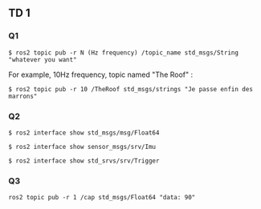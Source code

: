 ## TD 1
### Q1 
```console
$ ros2 topic pub -r N (Hz frequency) /topic_name std_msgs/String "whatever you want"
```
For example, 10Hz frequency, topic named "The Roof" :
```console
$ ros2 topic pub -r 10 /TheRoof std_msgs/strings "Je passe enfin des marrons"
```
### Q2
```console
$ ros2 interface show std_msgs/msg/Float64
```
```console
$ ros2 interface show sensor_msgs/srv/Imu
```
```console
$ ros2 interface show std_srvs/srv/Trigger
```
### Q3
```console
ros2 topic pub -r 1 /cap std_msgs/Float64 "data: 90"
```